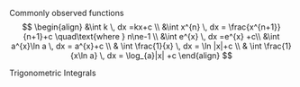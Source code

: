 Commonly observed functions
$$
\begin{align}
&\int k \, dx =kx+c \\
&\int x^{n} \, dx = \frac{x^{n+1}}{n+1}+c \quad\text{where } n\ne-1 \\
&\int e^{x} \, dx =e^{x} +c\\
&\int a^{x}\ln a \, dx = a^{x}+c \\
 & \int \frac{1}{x} \, dx = \ln |x|+c \\
 & \int  \frac{1}{x\ln a} \, dx = \log_{a}|x| +c
\end{align}
$$

Trigonometric Integrals

